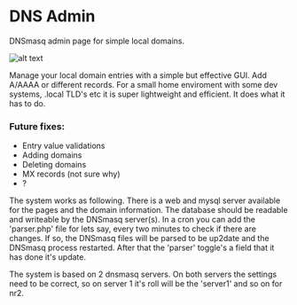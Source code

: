 # DNS Admin
DNSmasq admin page for simple local domains.

![alt text](https://https://raw.githubusercontent.com/barreljan/dnsadmin/master/dns_admin.png "Screenie")

Manage your local domain entries with a simple but effective GUI. Add A/AAAA or different records.
For a small home enviroment with some dev systems, .local TLD's etc it is super lightweight and
efficient. It does what it has to do.


### Future fixes:
* Entry value validations
* Adding domains
* Deleting domains
* MX records (not sure why)
* ?
 
The system works as following. There is a web and mysql server available for the pages and the domain 
information. The database should be readable and writeable by the DNSmasq server(s).
In a cron you can add the 'parser.php' file for lets say, every two minutes to check if there are changes.
If so, the DNSmasq files will be parsed to be up2date and the DNSmasq process restarted. After that the
'parser' toggle's a field that it has done it's update.


The system is based on 2 dnsmasq servers. On both servers the settings need to be correct, so on server 1
it's roll will be the 'server1' and so on for nr2.
